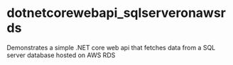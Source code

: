 # dotnetcorewebapi_sqlserveronawsrds
Demonstrates a simple .NET core web api that fetches data from a SQL server database hosted on AWS RDS
